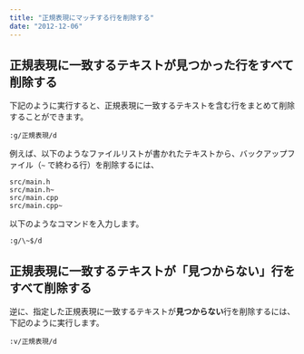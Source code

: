 ```yaml
---
title: "正規表現にマッチする行を削除する"
date: "2012-12-06"
---
```


正規表現に一致するテキストが見つかった行をすべて削除する
----

下記のように実行すると、正規表現に一致するテキストを含む行をまとめて削除することができます。

~~~
:g/正規表現/d
~~~

例えば、以下のようなファイルリストが書かれたテキストから、バックアップファイル（`~` で終わる行）を削除するには、

~~~
src/main.h
src/main.h~
src/main.cpp
src/main.cpp~
~~~

以下のようなコマンドを入力します。

~~~
:g/\~$/d
~~~


正規表現に一致するテキストが「見つからない」行をすべて削除する
----

逆に、指定した正規表現に一致するテキストが**見つからない**行を削除するには、下記のように実行します。

~~~
:v/正規表現/d
~~~

